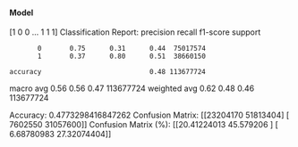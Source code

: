 #### Model
[1 0 0 ... 1 1 1]
Classification Report:
              precision    recall  f1-score   support

           0       0.75      0.31      0.44  75017574
           1       0.37      0.80      0.51  38660150

    accuracy                           0.48 113677724
   macro avg       0.56      0.56      0.47 113677724
weighted avg       0.62      0.48      0.46 113677724

Accuracy: 0.4773298416847262
Confusion Matrix:
[[23204170 51813404]
 [ 7602550 31057600]]
Confusion Matrix (%):
[[20.41224013 45.579206  ]
 [ 6.68780983 27.32074404]]
